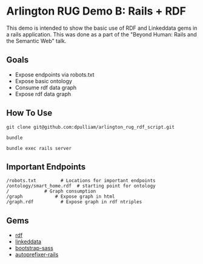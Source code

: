 # Arlington RUG Demo B: Rails + RDF

This demo is intended to show the basic use of RDF and Linkeddata gems in a rails application. This was done as a part of the "Beyond Human: Rails and the Semantic Web" talk.

## Goals
 * Expose endpoints via robots.txt
 * Expose basic ontology
 * Consume rdf data graph
 * Expose rdf data graph

## How To Use

```
git clone git@github.com:dpulliam/arlington_rug_rdf_script.git
```

```
bundle
```

```
bundle exec rails server
```
## Important Endpoints
```
/robots.txt         # Locations for important endpoints
/ontology/smart_home.rdf  # starting point for ontology
/             # Graph consumption
/graph            # Expose graph in html
/graph.rdf          # Expose graph in rdf ntriples
```

## Gems
 * [rdf](https://github.com/ruby-rdf/rdf)
 * [linkeddata](https://github.com/ruby-rdf/linkeddata)
 * [bootstrap-sass](https://github.com/twbs/bootstrap-sass)
 * [autoprefixer-rails](https://github.com/ai/autoprefixer-rails)
